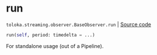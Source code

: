 # run
`toloka.streaming.observer.BaseObserver.run` | [Source code](https://github.com/Toloka/toloka-kit/blob/v0.1.24/src/streaming/observer.py#L74)

```python
run(self, period: timedelta = ...)
```

For standalone usage (out of a Pipeline).

